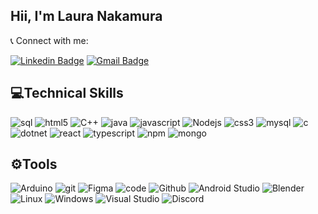 ## Hii, I'm Laura Nakamura

📞 Connect with me:

[![Linkedin Badge](https://img.shields.io/badge/-Linkedin-blue?style=&logo=Linkedin&logoColor=white&link=https://www.linkedin.com/in/benneth-urich-555731270/)](https://www.linkedin.com/in/laura-nakamura-288b5324b/) 
[![Gmail Badge ](https://img.shields.io/badge/Gmail-red?style=flat-square&logo=gmail&logoColor=white&link=mailto:lauranakamuraml@gmail.com)](mailto:lauranakumraml@gmail.com)


## 💻Technical Skills

<div style="display: center">
  <img alt="sql"src="https://img.shields.io/badge/Microsoft_SQL_Server-CC2927?style=flat-square&logo=microsoft-sql-server&logoColor=white">
  <img alt="html5" src="https://img.shields.io/badge/-HTML5-E34F26?style=flat-square&logo=html5&logoColor=white" />
  <img alt="C++" src="https://img.shields.io/badge/c++-%2300599C.svg?style=flat-square&logo=c%2B%2B&logoColor=white">
  <img alt="java" src="http://img.shields.io/badge/-Java-F89820?style=flat-square&logo=java&logoColor=white">                                       
  <img alt="javascript" src="https://img.shields.io/badge/-JavaScript-eed718?style=flat-square&logo=javascript&logoColor=ffffff">
  <img alt="Nodejs" src="https://img.shields.io/badge/-Nodejs-43853d?style=flat-square&logo=Node.js&logoColor=white"/>
  <img alt="css3" src = "https://img.shields.io/badge/-CSS3-1572B6?style=flat-square&logo=css3&logoColor=white">
  <img alt="mysql" src = "https://img.shields.io/badge/-MySql-1572B6?style=flat-square&logo=mysql&logoColor=white">
  <img alt="c" src = "https://img.shields.io/badge/-C-1572B6?style=flat-square&logo=c&logoColor=white">
  <img alt="dotnet" src = "https://img.shields.io/badge/-.NET-8f61bb?style=flat-square&logo=dotnet&logoColor=white">
  <img alt="react" src = "https://img.shields.io/badge/-React-1bb6ff?style=flat-square&logo=react&logoColor=white">
  <img alt="typescript" src = "https://img.shields.io/badge/-TypeScript-1572B6?style=flat-square&logo=typescript&logoColor=white">
  <img alt="npm" src = "https://img.shields.io/badge/-NPM-e80000?style=flat-square&logo=npm&logoColor=white">
  <img alt="mongo" src = "https://img.shields.io/badge/-MongoDB-37a336?style=flat-square&logo=mongodb&logoColor=white">
</div>

## ⚙️Tools

<div style="display: center">
  <img alt="Arduino" src="https://img.shields.io/badge/-Arduino-00979D?style=flat-square&logo=Arduino&logoColor=white">
  <img alt="git" src="https://img.shields.io/badge/-Git-F05032?style=flat-square&logo=git&logoColor=white" /> 
  <img alt="Figma" src="https://img.shields.io/badge/figma-%23F24E1E.svg?style=flat-square&logo=figma&logoColor=white">
  <img alt="code" src="http://img.shields.io/badge/-VS%20Code-007ACC?style=flat-square&logo=visual%20studio%20code&logoColor=white">
  <img alt="Github" src="http://img.shields.io/badge/-Github-000000?style=flat-square&logo=github&logoColor=FFFFFF">      
  <img alt="Android Studio" src="http://img.shields.io/badge/-Android_Studio-37a336?style=flat-square&logo=android&logoColor=FFFFFF">      
  <img alt="Blender" src="http://img.shields.io/badge/-Blender-FB542B?style=flat-square&logo=blender&logoColor=FFFFFF">      
  <img alt="Linux" src="http://img.shields.io/badge/-Linux-000000?style=flat-square&logo=linux&logoColor=FFFFFF">      
  <img alt="Windows" src="http://img.shields.io/badge/-Windows-0075ff?style=flat-square&logo=windows&logoColor=FFFFFF">        
  <img alt="Visual Studio" src="http://img.shields.io/badge/-Visual_Studio-8f61bb?style=flat-square&logo=visual%20studio&logoColor=FFFFFF">                     
  <img alt="Discord" src="http://img.shields.io/badge/-Discord-8978e5?style=flat-square&logo=discord&logoColor=FFFFFF">                 
</div>
